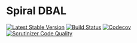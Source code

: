 Spiral DBAL
========
[![Latest Stable Version](https://poser.pugx.org/spiral/database/v/stable)](https://packagist.org/packages/spiral/database) 
[![Build Status](https://travis-ci.org/spiral/database.svg?branch=master)](https://travis-ci.org/spiral/database)
[![Codecov](https://codecov.io/gh/spiral/database/branch/2.0/graph/badge.svg)](https://codecov.io/gh/spiral/database/)
[![Scrutinizer Code Quality](https://scrutinizer-ci.com/g/spiral/database/badges/quality-score.png?b=master)](https://scrutinizer-ci.com/g/spiral/database/?branch=master)
